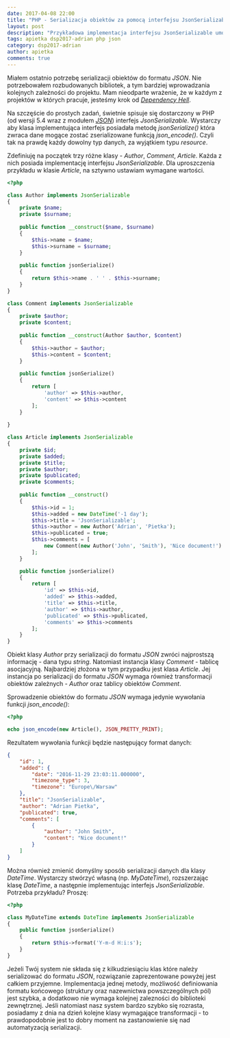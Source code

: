 ```yaml
---
date: 2017-04-08 22:00
title: "PHP - Serializacja obiektów za pomocą interfejsu JsonSerializable"
layout: post
description: "Przykładowa implementacja interfejsu JsonSerializable umożliwiającego serializację obiektów do formatu JSON."
tags: apietka dsp2017-adrian php json
category: dsp2017-adrian
author: apietka
comments: true
---
```


Miałem ostatnio potrzebę serializacji obiektów do formatu *JSON*. Nie potrzebowałem rozbudowanych bibliotek, a tym bardziej wprowadzania kolejnych zależności do projektu. Mam nieodparte wrażenie, że w każdym z projektów w których pracuje, jesteśmy krok od *[Dependency Hell](https://en.wikipedia.org/wiki/Dependency_hell)*.

Na szczęście do prostych zadań, świetnie spisuje się dostarczony w PHP (od wersji 5.4 wraz z modułem *[JSON](http://php.net/manual/en/book.json.php)*) interfejs *JsonSerializable*. Wystarczy aby klasa implementująca interfejs posiadała metodę *jsonSerialize()* która zwraca dane mogące zostać zserializowane funkcją *json_encode()*. Czyli tak na prawdę każdy dowolny typ danych, za wyjątkiem typu *resource*.

Zdefiniuję na początek trzy różne klasy - *Author*, *Comment*, *Article*. Każda z nich posiada implementację interfejsu *JsonSerializable*. Dla uproszczenia przykładu w klasie *Article*, na sztywno ustawiam wymagane wartości.

~~~php
<?php

class Author implements JsonSerializable
{
    private $name;
    private $surname;
    
    public function __construct($name, $surname)
    {
        $this->name = $name;
        $this->surname = $surname;
    }
    
    public function jsonSerialize()
    {
        return $this->name . ' ' . $this->surname;
    }
}

class Comment implements JsonSerializable
{
    private $author;
    private $content;
    
    public function __construct(Author $author, $content)
    {
        $this->author = $author;
        $this->content = $content;
    }
    
    public function jsonSerialize()
    {
        return [
            'author' => $this->author,
            'content' => $this->content
        ];
    }
    
}

class Article implements JsonSerializable
{
    private $id;
    private $added;
    private $title;
    private $author;
    private $publicated;
    private $comments;
    
    public function __construct()
    {
        $this->id = 1;
        $this->added = new DateTime('-1 day');
        $this->title = 'JsonSerializable';
        $this->author = new Author('Adrian', 'Pietka');
        $this->publicated = true;
        $this->comments = [
            new Comment(new Author('John', 'Smith'), 'Nice document!')
        ];
    }

    public function jsonSerialize()
    {
        return [
            'id' => $this->id,
            'added' => $this->added,
            'title' => $this->title,
            'author' => $this->author,
            'publicated' => $this->publicated,
            'comments' => $this->comments
        ];
    }
}
~~~

Obiekt klasy *Author* przy serializacji do formatu *JSON* zwróci najprostszą informację - dana typu *string*. Natomiast instancja klasy *Comment* - tablicę asocjacyjną. Najbardziej złożona w tym przypadku jest klasa *Article*. Jej instancja po serializacji do formatu *JSON* wymaga również transformacji obiektów zależnych - *Author* oraz tablicy obiektów *Comment*.

Sprowadzenie obiektów do formatu *JSON* wymaga jedynie wywołania funkcji *json_encode()*:

~~~php
<?php

echo json_encode(new Article(), JSON_PRETTY_PRINT);
~~~

Rezultatem wywołania funkcji będzie następujący format danych:

~~~json
{
    "id": 1,
    "added": {
        "date": "2016-11-29 23:03:11.000000",
        "timezone_type": 3,
        "timezone": "Europe\/Warsaw"
    },
    "title": "JsonSerializable",
    "author": "Adrian Pietka",
    "publicated": true,
    "comments": [
        {
            "author": "John Smith",
            "content": "Nice document!"
        }
    ]
}
~~~

Można również zmienić domyślny sposób serializacji danych dla klasy *DateTime*. Wystarczy stwórzyć własną (np. *MyDateTime*), rozszerzając klasę *DateTime*, a następnie implementując interfejs *JsonSerializable*. Potrzeba przykładu? Proszę:

~~~php
<?php

class MyDateTime extends DateTime implements JsonSerializable
{
    public function jsonSerialize()
    {
        return $this->format('Y-m-d H:i:s');
    }
}
~~~

Jeżeli Twój system nie składa się z kilkudziesiąciu klas które należy serializować do formatu *JSON*, rozwiązanie zaprezentowane powyżej jest całkiem przyjemne. Implementacja jednej metody, możliwość definiowania formatu końcowego (struktury oraz nazewnictwa powszczególnych pól) jest szybka, a dodatkowo nie wymaga kolejnej zalezności do biblioteki zewnętrznej. Jeśli natomiast nasz system bardzo szybko się rozrasta, posiadamy z dnia na dzień kolejne klasy wymagające transformacji - to prawdopodobnie jest to dobry moment na zastanowienie się nad automatyzacją serializacji.